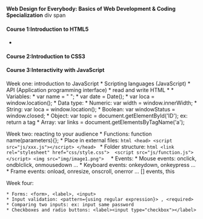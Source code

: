 **Web Design for Everybody: Basics of Web Development & Coding Specialization**
div
span

#### Course 1:Introduction to HTML5
* <head></head>
  <body></body>
  <footer></footer>
#### Course 2:Introduction to CSS3
#### Course 3:Interactivity with JavaScript

Week one: introduction to JavaScript
    * Scripting languages (JavaScript)
        * API (Application programming interface)
        * read and write HTML
        * <script>
            alert();
            prompt(); ask for input
            document.write(Hello world!);
            element.innerHTML = " ";
            console.log(); for debugging
        </script>
    * Variables: 
        * var name = " ";
        * var date = Date();
        * var loca = window.location();
    * Data type:
        * Numeric: var width = window.innerWidth;
        * String:  var loca = window.location();
        * Boolean: var windowStatus = window.closed;
        * Object:  var topic = document.getElementById('ID');  ex: return a tag
        * Array:   var links = document.getElementsByTagName('a');

Week two: reacting to your audience
    * Functions: function name(parameters){};
    * Place in external files:
        ```html
        <head>
            <script src="js/xxx.js"></script>
        </head>
        ```
    * Folder structure:
        ```html
        <link rel="stylesheet" href="css/style.css"> 
        <script src="js/function.js"></script>
        <img src="img/image1.png"> 
        ```
    * Events:
        * Mouse events: onclick, ondblclick, onmousedown ...
        * Keyboard events: onkeydown, onkeypress ...
        * Frame events: onload, onresize, onscroll, onerror ...
    [] events, this

Week four: 

    * Forms: <form>, <label>, <input>
    * Input validation: <pattern={using regular expression}> , <required>
    * Comparing two inputs: ex: input same password
    * Checkboxes and radio buttons: <label><input type="checkbox"></label>
